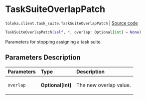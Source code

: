 # TaskSuiteOverlapPatch
`toloka.client.task_suite.TaskSuiteOverlapPatch` | [Source code](https://github.com/Toloka/toloka-kit/blob/v1.1.0.post1/src/client/task_suite.py#L107)

```python
TaskSuiteOverlapPatch(self, *, overlap: Optional[int] = None)
```

Parameters for stopping assigning a task suite.

## Parameters Description

| Parameters | Type | Description |
| :----------| :----| :-----------|
`overlap`|**Optional\[int\]**|<p>The new overlap value.</p>
